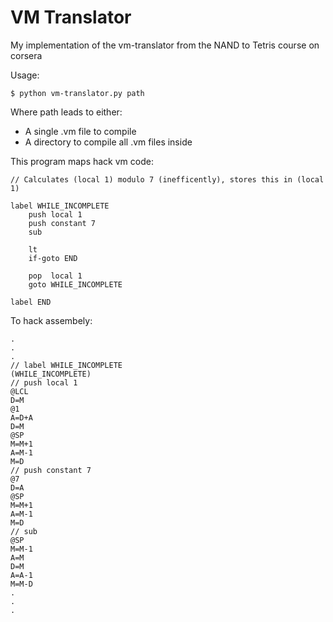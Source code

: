 # VM Translator

My implementation of the vm-translator from the NAND to Tetris course on corsera

Usage:

    $ python vm-translator.py path

Where path leads to either:

- A single .vm file to compile
- A directory to compile all .vm files inside

This program maps hack vm code:

    // Calculates (local 1) modulo 7 (inefficently), stores this in (local 1)

    label WHILE_INCOMPLETE
        push local 1
        push constant 7
        sub

        lt
        if-goto END

        pop  local 1
        goto WHILE_INCOMPLETE

    label END

To hack assembely:

    .
    .
    .
    // label WHILE_INCOMPLETE
    (WHILE_INCOMPLETE)
    // push local 1
    @LCL
    D=M
    @1
    A=D+A
    D=M
    @SP
    M=M+1
    A=M-1
    M=D
    // push constant 7
    @7
    D=A
    @SP
    M=M+1
    A=M-1
    M=D
    // sub
    @SP
    M=M-1
    A=M
    D=M
    A=A-1
    M=M-D
    .
    .
    .
